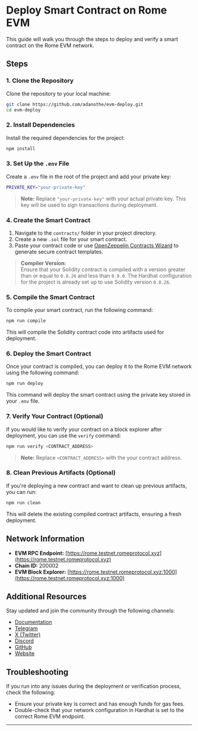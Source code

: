 # Deploy Smart Contract on Rome EVM

This guide will walk you through the steps to deploy and verify a smart contract on the Rome EVM network.

## Steps

### 1. Clone the Repository

Clone the repository to your local machine:

```bash
git clone https://github.com/adanothe/evm-deploy.git
cd evm-deploy
```

### 2. Install Dependencies

Install the required dependencies for the project:

```bash
npm install
```

### 3. Set Up the `.env` File

Create a `.env` file in the root of the project and add your private key:

```bash
PRIVATE_KEY="your-private-key"
```

> **Note:** Replace `"your-private-key"` with your actual private key. This key will be used to sign transactions during deployment.

### 4. Create the Smart Contract

1. Navigate to the `contracts/` folder in your project directory.
2. Create a new `.sol` file for your smart contract.
3. Paste your contract code or use [OpenZeppelin Contracts Wizard](https://wizard.openzeppelin.com/) to generate secure contract templates.

> **Compiler Version:**  
Ensure that your Solidity contract is compiled with a version greater than or equal to `0.8.26` and less than `0.9.0`. The Hardhat configuration for the project is already set up to use Solidity version `0.8.26`.

### 5. Compile the Smart Contract

To compile your smart contract, run the following command:

```bash
npm run compile
```

This will compile the Solidity contract code into artifacts used for deployment.

### 6. Deploy the Smart Contract

Once your contract is compiled, you can deploy it to the Rome EVM network using the following command:

```bash
npm run deploy
```

This command will deploy the smart contract using the private key stored in your `.env` file.

### 7. Verify Your Contract (Optional)

If you would like to verify your contract on a block explorer after deployment, you can use the `verify` command:

```bash
npm run verify <CONTRACT_ADDRESS>
```

> **Note:** Replace `<CONTRACT_ADDRESS>` with the your contract address.

### 8. Clean Previous Artifacts (Optional)

If you're deploying a new contract and want to clean up previous artifacts, you can run:

```bash
npm run clean
```

This will delete the existing compiled contract artifacts, ensuring a fresh deployment.

## Network Information

- **EVM RPC Endpoint:** [https://rome.testnet.romeprotocol.xyz](https://rome.testnet.romeprotocol.xyz)
- **Chain ID:** 200002
- **EVM Block Explorer:** [https://rome.testnet.romeprotocol.xyz:1000](https://rome.testnet.romeprotocol.xyz:1000)

## Additional Resources

Stay updated and join the community through the following channels:

- [Documentation](https://docs.rome.builders/)
- [Telegram](https://t.me/+H_YcdScUrLI5MDZk)
- [X (Twitter)](https://x.com/RomeProtocol)
- [Discord](https://discord.com/invite/h8r3bu7v)
- [GitHub](https://github.com/rome-labs)
- [Website](https://www.rome.builders/)

## Troubleshooting

If you run into any issues during the deployment or verification process, check the following:
- Ensure your private key is correct and has enough funds for gas fees.
- Double-check that your network configuration in Hardhat is set to the correct Rome EVM endpoint.

---